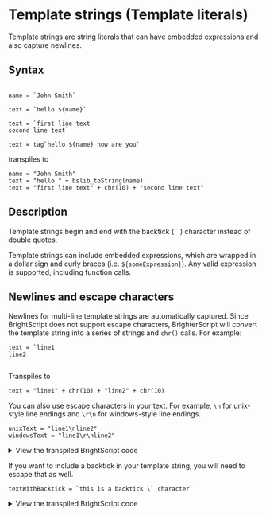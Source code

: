 # Template strings (Template literals)
Template strings are string literals that can have embedded expressions and also capture newlines. 

## Syntax
```BrighterScript

name = `John Smith`

text = `hello ${name}`

text = `first line text
second line text`

text = tag`hello ${name} how are you`
```
transpiles to
```BrightScript
name = "John Smith"
text = "hello " + bslib_toString(name)
text = "first line text" + chr(10) + "second line text"
```

## Description
Template strings begin and end with the backtick ( ` )  character instead of double quotes.

Template strings can include embedded expressions, which are wrapped in a dollar sign and curly braces (i.e. `${someExpression}`). Any valid expression is supported, including function calls.

## Newlines and escape characters
Newlines for multi-line template strings are automatically captured. Since BrightScript does not support escape characters, BrighterScript will convert the template string into a series of strings and `chr()` calls. For example:

```BrighterScript
text = `line1
line2
`
```

Transpiles to
```BrightScript
text = "line1" + chr(10) + "line2" + chr(10)
``` 

You can also use escape characters in your text. For example, `\n` for unix-style line endings and `\r\n` for windows-style line endings.
```BrighterScript
unixText = "line1\nline2"
windowsText = "line1\r\nline2"
```
<details>
  <summary>View the transpiled BrightScript code</summary>
  
```BrightScript
unixText = "line1\nline2"
windowsText = "line1\r\nline2"
```
</details>

If you want to include a backtick in your template string, you will need to escape that as well.
```BrighterScript
textWithBacktick = `this is a backtick \` character`
```
<details>
  <summary>View the transpiled BrightScript code</summary>
  
```BrightScript
textWithBacktick = "this is a backtick ` character"
```
</details>
